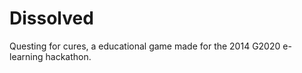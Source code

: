 Dissolved
=========

Questing for cures, a educational game made for the 2014 G2020 e-learning hackathon.
